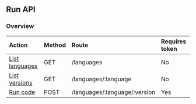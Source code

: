 ## Run API

### Overview
| Action                              | Method | Route                         | Requires token |
|:------------------------------------|:-------|:------------------------------|:---------------|
| [List languages](list_languages.md) | GET    | /languages                    | No             |
| [List versions](list_versions.md)   | GET    | /languages/:language          | No             |
| [Run code](run.md)                  | POST   | /languages/:language/:version | Yes            |